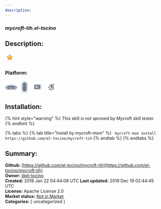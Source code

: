 ```yaml
---
description: 
---
```


### _mycroft-tih.el-tocino_  
## Description:  
  
![](../.gitbook/assets/star.png)  
  
### Platform:  
 ![Mark I](../.gitbook/assets/mark-1-icon.png)  ![Mark II](../.gitbook/assets/mark-2-icon.png)  ![Picroft](../.gitbook/assets/picroft-icon.png)  ![plasmoid](../.gitbook/assets/kde.png)   
## Installation:  
{% hint style="warning" %}
This skill is not aproved by Mycroft skill tester.
{% endhint %}
    
{% tabs %}
{% tab title="Install by mycroft-msm" %}
``` mycroft-msm install https://github.com/el-tocino/mycroft-tih```
{% endtab %}
  {% endtabs %}
    
## Summary:  
**Github:** [https://github.com/el-tocino/mycroft-tih](https://github.com/el-tocino/mycroft-tih)  
**Owner:** [@el-tocino](https://github.com/el-tocino)  
**Created:** 2018 Jan 22 04:44:08 UTC  **Last updated:** 2019 Dec 19 02:44:45 UTC  
**License:** Apache License 2.0  
**Market status:** [Not in Market](https://market.mycroft.ai/skill/)  
**Categories:** [ uncategorized ]   
